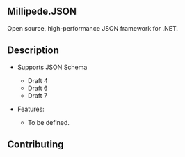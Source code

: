 ## Millipede.JSON 
Open source, high-performance JSON framework for .NET.

## Description
- Supports JSON Schema
  - Draft 4
  - Draft 6
  - Draft 7

- Features:
  - To be defined.

## Contributing
